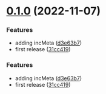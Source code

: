 # [0.1.0](https://github.com/maxmilhas/winston-context-logger/compare/v0.0.0...v0.1.0) (2022-11-07)


### Features

* adding incMeta ([d3e63b7](https://github.com/maxmilhas/winston-context-logger/commit/d3e63b7bf3a3da5773610c77b60487effc5648b0))
* first release ([31cc419](https://github.com/maxmilhas/winston-context-logger/commit/31cc41915768dea840ebca8ecfc6b74ad6a33891))

### Features

* adding incMeta ([d3e63b7](https://github.com/maxmilhas/winston-context-logger/commit/d3e63b7bf3a3da5773610c77b60487effc5648b0))
* first release ([31cc419](https://github.com/maxmilhas/winston-context-logger/commit/31cc41915768dea840ebca8ecfc6b74ad6a33891))
